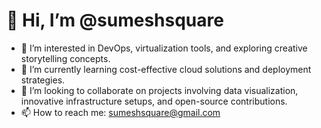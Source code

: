 # 👋 Hi, I’m @sumeshsquare  

- 👀 I’m interested in DevOps, virtualization tools, and exploring creative storytelling concepts.  
- 🌱 I’m currently learning cost-effective cloud solutions and deployment strategies.  
- 💞️ I’m looking to collaborate on projects involving data visualization, innovative infrastructure setups, and open-source contributions.  
- 📫 How to reach me: sumeshsquare@gmail.com